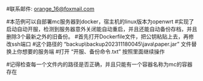 #联系邮件: orange_16@foxmail.com

#本范例可以自部署mc服务器到docker，宿主机的linux版本为openwrt
#实现了启动自动开服，检测到服务器意外关闭能自动重启，并且还能自动备份存档，并且删除3个最新之外的旧备份。
#首先打开Dockerfile文件，把公钥粘贴上去，再修改ssh端口
#这个路径的 “backup\backup202311180045\java\paper.jar” 文件替换上你想要的服务端
#打开 “开服、备份命令.txt” 按照里面继续操作

#记得检查每一个文件内的路径是否正确，并且只能有一个容器名称为mc的容器存在
